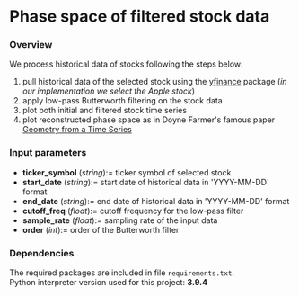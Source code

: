 # Phase space of filtered stock data
### Overview
We process historical data of stocks following the steps below:
1. pull historical data of the selected stock using the [yfinance](https://pypi.org/project/yfinance/) package (_in our implementation we select the Apple stock_)
1. apply low-pass Butterworth filtering on the stock data
1. plot both initial and filtered stock time series
1. plot reconstructed phase space as in Doyne Farmer's famous paper [Geometry from a Time Series](https://www.datascienceassn.org/sites/default/files/Geometry%20from%20a%20Time%20Series.pdf)

### Input parameters
-  __ticker_symbol__ (_string_):= ticker symbol of selected stock
-  __start_date__ (_string_):= start date of historical data in 'YYYY-MM-DD' format
-  __end_date__ (_string_):= end date of historical data in 'YYYY-MM-DD' format
-  __cutoff_freq__ (_float_):= cutoff frequency for the low-pass filter
-  __sample_rate__ (_float_):= sampling rate of the input data
-  __order__ (_int_):= order of the Butterworth filter

### Dependencies
The required packages are included in file ```requirements.txt```.<br>
Python interpreter version used for this project: **3.9.4**

